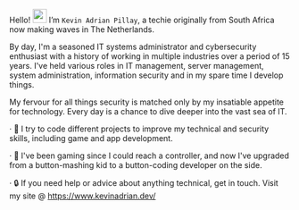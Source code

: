 Hello! <img src = "https://raw.githubusercontent.com/nixin72/nixin72/master/wave.gif" height="25" width="25" > </h1> I’m `Kevin Adrian Pillay`, a techie originally from South Africa now making waves in The Netherlands. 

By day, I'm a seasoned IT systems administrator and cybersecurity enthusiast with a history of working in multiple industries over a period of 15 years. I've held various roles in IT management, server management, system administration, information security and in my spare time I develop things. 

My fervour for all things security is matched only by my insatiable appetite for technology. Every day is a chance to dive deeper into the vast sea of IT. 

  · 🎒 I try to code different projects to improve my technical and security skills, including game and app development.
  
  · 👾 I've been gaming since I could reach a controller, and now I've upgraded from a button-mashing kid to a button-coding developer on the side.
  
  · 🔒 If you need help or advice about anything technical, get in touch. Visit my site @ https://www.kevinadrian.dev/
